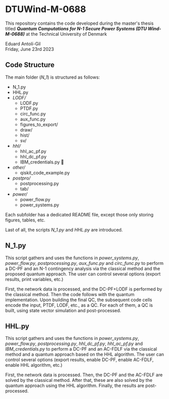 # DTUWind-M-0688
This repository contains the code developed during the master's thesis titled _**Quantum Computations for N-1 Secure Power Systems (DTU Wind-M-0688)**_ at the Technical University of Denmark  

Eduard Antolí-Gil  
Friday, June 23rd 2023  

## Code Structure  

The main folder (_N_1_) is structured as follows:  
- N_1.py
- HHL.py
- _LODF/_
  - LODF.py
  - PTDF.py
  - circ_func.py
  - aux_func.py
  - figures_to_export/
  - draw/
  - hist/
  - sv/
- _hhl/_
  - hhl_ac_pf.py
  - hhl_dc_pf.py
  - IBM_credentials.py   
- _other/_
  - qiskit_code_example.py 
- _postpro/_
  - postprocessing.py
  - tab/
- _power/_
  - power_flow.py
  - power_systems.py

Each subfolder has a dedicated README file, except those only storing figures, tables, etc. 

Last of all, the scripts _N_1.py_ and _HHL.py_ are introduced.

## N_1.py
This script gathers and uses the functions in _power_systems.py_, _power_flow.py_, _postprocessing.py_, _aux_func.py_ and _circ_func.py_ to perform a DC-PF and an N-1 contingency analysis via the classical method and the proposed quantum approach. The user can control several options (export results, print variables, etc.)

First, the network data is processed, and the DC-PF+LODF is performed by the classical method. Then the code follows with the quantum implementation. Upon building the final QC, the subsequent code cells encode the input, PTDF, LODF, etc., as a QC. For each of them, a QC is built,  using state vector simulation and post-processed.

## HHL.py
This script gathers and uses the functions in _power_systems.py_, _power_flow.py_, _postprocessing.py_, _hhl_dc_pf.py_, _hhl_ac_pf.py_ and _IBM_credentials.py_ to perform a DC-PF and an AC-FDLF via the classical method and a quantum approach based on the HHL algorithm. The user can control several options (export results, enable DC-PF, enable AC-FDLF, enable HHL algorithm, etc.)

First, the network data is processed. Then,  the DC-PF and the AC-FDLF are solved by the classical method. After that, these are also solved by the quantum approach using the HHL algorithm. Finally, the results are post-processed.
